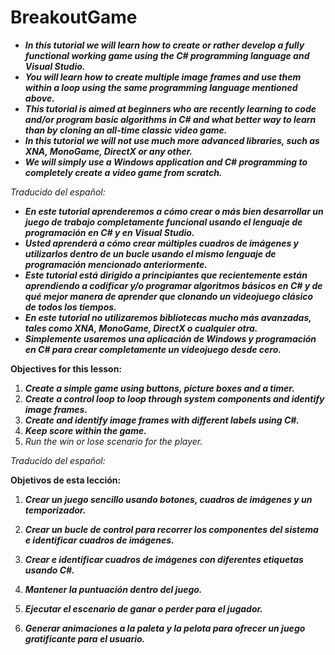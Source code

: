 # BreakoutGame

- **_In this tutorial we will learn how to create or rather develop a fully functional working game using the C# programming language and Visual Studio._**
- **_You will learn how to create multiple image frames and use them within a loop using the same programming language mentioned above._**
- **_This tutorial is aimed at beginners who are recently learning to code and/or program basic algorithms in C# and what better way to learn than by cloning an all-time classic video game._**
- **_In this tutorial we will not use much more advanced libraries, such as XNA, MonoGame, DirectX or any other._**
- **_We will simply use a Windows application and C# programming to completely create a video game from scratch._**

_Traducido del español:_

- **_En este tutorial aprenderemos a cómo crear o más bien desarrollar un juego de trabajo completamente funcional usando el lenguaje de programación en C# y en  Visual Studio._**
- **_Usted aprenderá a cómo crear múltiples cuadros de imágenes y utilizarlos dentro de un bucle usando el mismo lenguaje de programación mencionado anteriormente._**
- **_Este tutorial está dirigido a principiantes que recientemente están aprendiendo a codificar y/o programar algoritmos básicos en C# y de qué mejor manera de aprender que clonando un videojuego clásico de todos los tiempos._**
- **_En este tutorial no utilizaremos bibliotecas mucho más avanzadas, tales como XNA, MonoGame, DirectX o cualquier otra._**
- **_Simplemente usaremos una aplicación de Windows y programación en C# para crear completamente un videojuego desde cero._**

**Objectives for this lesson:**

1) **_Create a simple game using buttons, picture boxes and a timer._**
2) **_Create a control loop to loop through system components and identify image frames._**
3) **_Create and identify image frames with different labels using C#._**
4) **_Keep score within the game._**
5) _Run the win or lose scenario for the player._

_Traducido del español:_

**Objetivos de esta lección:**

1) **_Crear un juego sencillo usando botones, cuadros de imágenes y un temporizador._**

2) **_Crear un bucle de control para recorrer los componentes del sistema e identificar cuadros de imágenes._**

3) **_Crear e identificar cuadros de imágenes con diferentes etiquetas usando C#._**

4) **_Mantener la puntuación dentro del juego._**

5) **_Ejecutar el escenario de ganar o perder para el jugador._**

6) **_Generar animaciones a la paleta y la pelota para ofrecer un juego gratificante para el usuario._**

